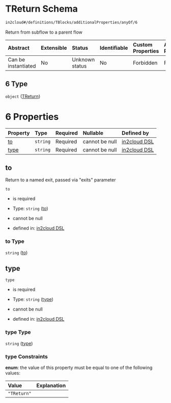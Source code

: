 # TReturn Schema

```txt
in2cloud#/definitions/TBlocks/additionalProperties/anyOf/6
```

Return from subflow to a parent flow

| Abstract            | Extensible | Status         | Identifiable | Custom Properties | Additional Properties | Access Restrictions | Defined In                                                                     |
| :------------------ | :--------- | :------------- | :----------- | :---------------- | :-------------------- | :------------------ | :----------------------------------------------------------------------------- |
| Can be instantiated | No         | Unknown status | No           | Forbidden         | Forbidden             | none                | [TDSLRoot.schema.json*](../schema/TDSLRoot.schema.json "open original schema") |

## 6 Type

`object` ([TReturn](tdslroot-definitions-treturn.md))

# 6 Properties

| Property      | Type     | Required | Nullable       | Defined by                                                                                                      |
| :------------ | :------- | :------- | :------------- | :-------------------------------------------------------------------------------------------------------------- |
| [to](#to)     | `string` | Required | cannot be null | [in2cloud DSL](tdslroot-definitions-treturn-properties-to.md "in2cloud#/definitions/TReturn/properties/to")     |
| [type](#type) | `string` | Required | cannot be null | [in2cloud DSL](tdslroot-definitions-treturn-properties-type.md "in2cloud#/definitions/TReturn/properties/type") |

## to

Return to a named exit, passed via "exits" parameter

`to`

*   is required

*   Type: `string` ([to](tdslroot-definitions-treturn-properties-to.md))

*   cannot be null

*   defined in: [in2cloud DSL](tdslroot-definitions-treturn-properties-to.md "in2cloud#/definitions/TReturn/properties/to")

### to Type

`string` ([to](tdslroot-definitions-treturn-properties-to.md))

## type



`type`

*   is required

*   Type: `string` ([type](tdslroot-definitions-treturn-properties-type.md))

*   cannot be null

*   defined in: [in2cloud DSL](tdslroot-definitions-treturn-properties-type.md "in2cloud#/definitions/TReturn/properties/type")

### type Type

`string` ([type](tdslroot-definitions-treturn-properties-type.md))

### type Constraints

**enum**: the value of this property must be equal to one of the following values:

| Value       | Explanation |
| :---------- | :---------- |
| `"TReturn"` |             |
